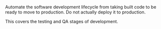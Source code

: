 Automate the software development lifecycle from taking built code to be ready to move to production. Do not actually deploy it to production.

This covers the testing and QA stages of development.